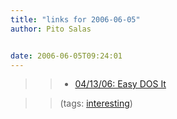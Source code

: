 ```yaml
---
title: "links for 2006-06-05"
author: Pito Salas


date: 2006-06-05T09:24:01
---
```



>>

>>   * [04/13/06: Easy DOS
It](<http://www.pbs.org/cringely/rss1/redir/cringely/pulpit/pulpit20060413.html>)

>>

>> (tags: [interesting](<http://del.icio.us/pitosalas/interesting>))

>>

>>


